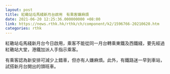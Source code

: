 ```yaml
---
layout: post
title: 紅磡站屯馬綫新月台啟用　有乘客嫌麻煩
date: 2021-06-20 12:25:36.000000000 +08:00
link: https://news.rthk.hk/rthk/ch/component/k2/1596766-20210620.htm
categories: rthk
---
```


紅磡站屯馬綫新月台今日啟用，乘客不能從同一月台轉乘東鐵及西鐵綫，要先經過紅磡站大堂，港鐵加派人手指示乘客。

有乘客認為新安排可減少上錯車，但亦有人嫌麻煩。此外，有鐵路迷一早到車站，試搭新月台開出的頭班車。
